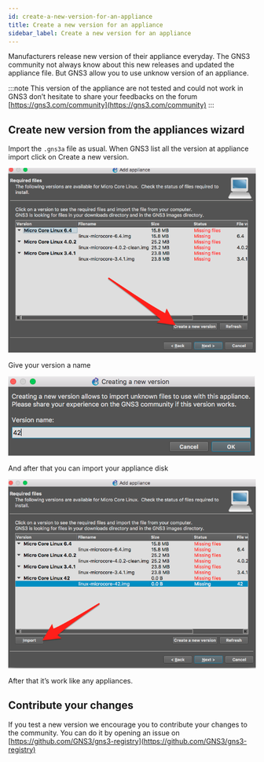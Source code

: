 ```yaml
---
id: create-a-new-version-for-an-appliance
title: Create a new version for an appliance
sidebar_label: Create a new version for an appliance
---
```


Manufacturers release new version of their appliance everyday. The GNS3 community not always know about this new releases and updated the appliance file. But GNS3 allow you to use unknow version of an appliance.

:::note
This version of the appliance are not tested and could not work in GNS3 don’t hesitate to share your feedbacks on the forum [https://gns3.com/community](https://gns3.com/community)
:::

## Create new version from the appliances wizard

Import the ```.gns3a``` file as usual. When GNS3 list all the version at appliance import click on Create a new version.

![screenshot](../../img/create-a-new-version-for-an-appliance/1.jpg)

Give your version a name

![screenshot](../../img/create-a-new-version-for-an-appliance/2.jpg)

And after that you can import your appliance disk

![screenshot](../../img/create-a-new-version-for-an-appliance/3.jpg)

After that it’s work like any appliances.

## Contribute your changes
If you test a new version we encourage you to contribute your changes  to the community. You can do it by opening an issue on [https://github.com/GNS3/gns3-registry](https://github.com/GNS3/gns3-registry)
